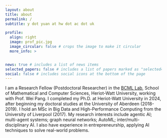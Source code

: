 ```yaml
---
layout: about
title: about
permalink: /
subtitle: y dot yuan at hw dot ac dot uk

profile:
  align: right
  image: prof_pic.jpg
  image_circular: false # crops the image to make it circular
  more_info: >


news: true # includes a list of news items
selected_papers: false # includes a list of papers marked as "selected={true}"
social: false # includes social icons at the bottom of the page
---
```

I am a Research Fellow (Postdoctoral Researcher) in the <a href="https://bioml.eu.org/">BCML Lab</a>, School of Mathematical and Computer Sciences, Heriot-Watt University, working with Prof. Wei Pang. I completed my Ph.D. at Heriot-Watt University in 2024, after beginning my doctoral studies at the University of Aberdeen (2018-2019). I hold an MSc in Big Data and High-Performance Computing from the University of Liverpool (2017). My research interests include agentic AI; multi-agent systems; graph neural networks; AutoML; inter/multi-disciplinary AI. I also have experience in entrepreneurship, applying AI techniques to solve real-world problems.